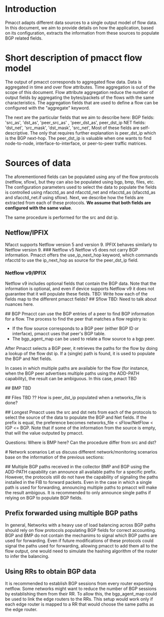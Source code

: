 # Introduction
Pmacct adapts different data sources to a single output model of flow data.  In this document, we aim to provide details on how the application, based on its configuration, extracts the information from these sources to populate BGP related fields.

# Short description of pmacct flow model
The output of pmacct corresponds to aggregated flow data. Data is aggregated in time and over flow attributes. Time aggregation is out of the scope of this document. Flow attribute aggregation reduce the number of output fields by aggregating the bytes/packets of the flows with the same characteristics. The aggregation fields that are used to define a flow can be configured with the "aggregate" keyword.

The next are the particular fields that we aim to describe here:
BGP fields: 'src_as', 'dst_as', 'peer_src_as' , 'peer_dst_as', peer_dst_ip
NET fields: 'dst_net', 'src_mask', 'dst_mask', 'src_net',
Most of these fields are self-descriptive. The only that requires further explanation is peer_dst_ip which is the BGP next-hop. The peer_dst_ip is valuable when one wants to find node-to-node, interface-to-interface, or peer-to-peer traffic matrices.

# Sources of data
The aforementioned fields can be populated using any of the flow protocols (netflow, sflow), but they can also be populated using bgp, bmp, files, etc. The configuration parameters used to select the data to populate the fields is controlled using nfacctd_as and nfacctd_net and nfacctd_as (sfacctd_as and sfacctd_net.if using sflow). Next, we describe how the fields are extracted from each of these protocols. **We assume that both fields are configured with the same value**.

The same procedure is performed for the src and dst ip. 

## Netflow/IPFIX
Nfacct supports Netflow version 5 and version 9. IPFIX behaves similarly to Netflow version 9.
### Netflow v5
Netflow v5 does not carry BGP information. Pmacct offers the use_ip_next_hop keyword, which commands nfacctd to use the ip_next_hop as source for the peer_dst_ip field.
### Netflow v9/IPFIX
Netflow v9 includes optional fields that contain the BGP data. Note that the information is optional, and even if device supports Netflow v9 it does not guarantee that it will populate these fields. 
TBD: Write how each of the fields map to the different pmacct fields?
## Sflow
TBD: Need to talk about nuances here.

## BGP
Pmacct can use the BGP entries of a peer to find BGP information for a flow.
The process to find the peer that matches a flow registry is:
- If the flow source corresponds to a BGP peer (either BGP ID or interface), pmacct uses that peer's BGP table.
- The bgp_agent_map can be used to relate a flow source to a bgp peer.

After Pmacct selects a BGP peer, it retrieves the paths for the flow by doing a lookup of the flow dst ip. If a (single) path is found, it is used to populate the BGP and Net fields. 

In cases in which multiple paths are available for the flow (for instance, when the BGP peer advertises multiple paths using the ADD-PATH capability), the result can be ambiguous. In this case, pmact TBD

## BMP
TBD

## Files
TBD ??
How is peer_dst_ip populated when a networks_file is done?

## Longest
Pmacct uses the src and dst nets from each of the  protocols to select the source of the data to populate the BGP and Net fields. If the prefix is equal, the preference becomes networks_file < sFlow/NetFlow < IGP <= BGP. Note that if some of the information from the source is empty, that will the value outputed by pmacct. 

Questions: Where is BMP here? Can the procedure differ from src and dst?

# Network scenarios
Let us discuss different network/monitoring scenarios base on the information of the previous sections:

## Multiple BGP paths received in the collector
BMP and BGP using the ADD-PATH capability can announce all available paths for a specific prefix. However, the protocols still do not have the capability of signaling the paths installed in the FIB to forward packets. Even in the case in which a single path is used for forwarding, announcing multiple paths to pmacct will make the result ambigous. It is recommended to only announce single paths if relying on BGP to populate BGP fields.

## Prefix forwarded using multiple BGP paths
In general, Networks with a heavy use of load balancing across BGP paths should rely on flow protocols populating BGP fields for correct accounting. BGP and BMP do not contain the mechanims to signal which BGP paths are used for forwarding. Even if future modifications of these protocols could signal the paths used for forwarding, allowing pmacct to add them all to the flow output, one would need to simulate the hashing algorithm of the router to infer the balancing.

## Using RRs to obtain BGP data
It is recommended to establish BGP sessions from every router exporting netflow. Some networks might want to reduce the number of BGP sessions by establishing them from their RR. To allow this, the bgp_agent_map could be used to link the edge routers to the RRs. This setup would work only if each edge router is mapped to a RR that would choose the same paths as the edge router.
